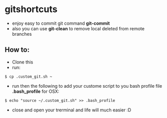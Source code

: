 # gitshortcuts

- enjoy easy to commit git command **git-commit** 
- also you can use **git-clean** to remove local deleted from remote branches

## How to:
- Clone this
- run:
```
$ cp .custom_git.sh ~
```
- run then the following to add your custome script to you bash profile file **.bash_profile** for OSX:
```
$ echo "source ~/.custom_git.sh" >> .bash_profile
```
- close and open your trerminal and life will much easier :D

